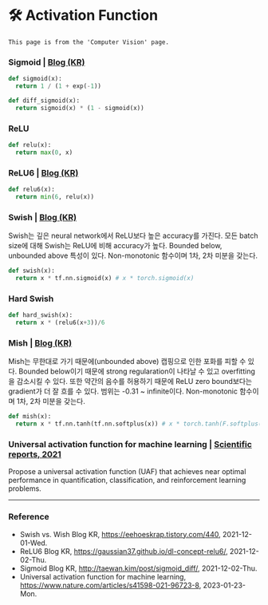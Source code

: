 # :hammer_and_wrench: Activation Function

`This page is from the 'Computer Vision' page.`

### Sigmoid | [Blog (KR)](http://taewan.kim/post/sigmoid_diff/)

```Python
def sigmoid(x):
  return 1 / (1 + exp(-1))
```
```Python
def diff_sigmoid(x):
  return sigmoid(x) * (1 - sigmoid(x))
```

### ReLU

```Python
def relu(x):
  return max(0, x)
```

### ReLU6 | [Blog (KR)](https://gaussian37.github.io/dl-concept-relu6/)

```Python
def relu6(x):
  return min(6, relu(x))
```

### Swish | [Blog (KR)](https://eehoeskrap.tistory.com/440)

Swish는 깊은 neural network에서 ReLU보다 높은 accuracy를 가진다. 모든 batch size에 대해 Swish는 ReLU에 비해 accuracy가 높다. Bounded below, unbounded above 특성이 있다. Non-monotonic 함수이며 1차, 2차 미분을 갖는다.

```Python
def swish(x):
  return x * tf.nn.sigmoid(x) # x * torch.sigmoid(x)
```

### Hard Swish

```Python
def hard_swish(x):
  return x * (relu6(x+3))/6
```

### Mish | [Blog (KR)](https://eehoeskrap.tistory.com/440)

Mish는 무한대로 가기 때문에(unbounded above) 캡핑으로 인한 포화를 피할 수 있다. Bounded below이기 때문에 strong regularation이 나타날 수 있고 overfitting을 감소시킬 수 있다. 또한 약간의 음수를 허용하기 때문에 ReLU zero bound보다는 gradient가 더 잘 흐를 수 있다. 범위는 -0.31 ~ infinite이다. Non-monotonic 함수이며 1차, 2차 미분을 갖는다.

```Python
def mish(x):
  return x * tf.nn.tanh(tf.nn.softplus(x)) # x * torch.tanh(F.softplus(x))
```

### Universal activation function for machine learning | [Scientific reports, 2021](https://www.nature.com/articles/s41598-021-96723-8)

Propose a universal activation function (UAF) that achieves near optimal performance in quantification, classification, and reinforcement learning problems.

--- 

### Reference
- Swish vs. Wish Blog KR, https://eehoeskrap.tistory.com/440, 2021-12-01-Wed.
- ReLU6 Blog KR, https://gaussian37.github.io/dl-concept-relu6/, 2021-12-02-Thu.
- Sigmoid Blog KR, http://taewan.kim/post/sigmoid_diff/, 2021-12-02-Thu.
- Universal activation function for machine learning, https://www.nature.com/articles/s41598-021-96723-8, 2023-01-23-Mon.
